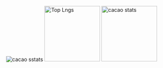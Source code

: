 <p align="left">
  <img alt="cacao sstats" src="https://github-profile-summary-cards.vercel.app/api/cards/profile-details?username=cacaobucks&theme=dracula" />
  <img alt="Top Lngs" height="150px" src="https://github-readme-stats.vercel.app/api/top-langs/?username=cacaobucks&layout=compact&show_icons=true&theme=onedark" />
  <img alt="cacao stats" height="150px" src="https://github-readme-stats.vercel.app/api?username=cacaobucks&theme=onedark&show_icons=ture"/>
</p>
